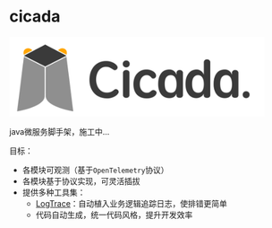 # cicada
<img src="https://raw.githubusercontent.com/exceting/OSSRH-96790/main/cicada-tools/log-trace/cicada-logo_00000.png" width="456px"/>

java微服务脚手架，施工中...

目标：
* 各模块可观测（基于`OpenTelemetry`协议）
* 各模块基于协议实现，可灵活插拔
* 提供多种工具集：
  * [LogTrace](/tools/logtrace/README.md)：自动植入业务逻辑追踪日志，使排错更简单
  * 代码自动生成，统一代码风格，提升开发效率